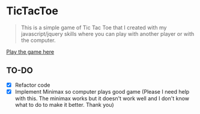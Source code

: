 # TicTacToe
> This is a simple game of Tic Tac Toe that I created with my javascript/jquery skills where you can play with another player or with the computer.

[Play the game here](https://j22pregbaha.github.io/Tic-Tac-Toe-jQuery/)

## TO-DO
* [X] Refactor code
* [X] Implement Minimax so computer plays good game (Please I need help with this. The minimax works but it doesn't work well and I don't know what to do to make it better. Thank you)